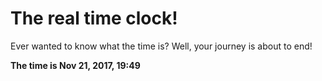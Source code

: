 # The real time clock!

Ever wanted to know what the time is? Well, your journey is about to end!

**The time is Nov 21, 2017, 19:49**